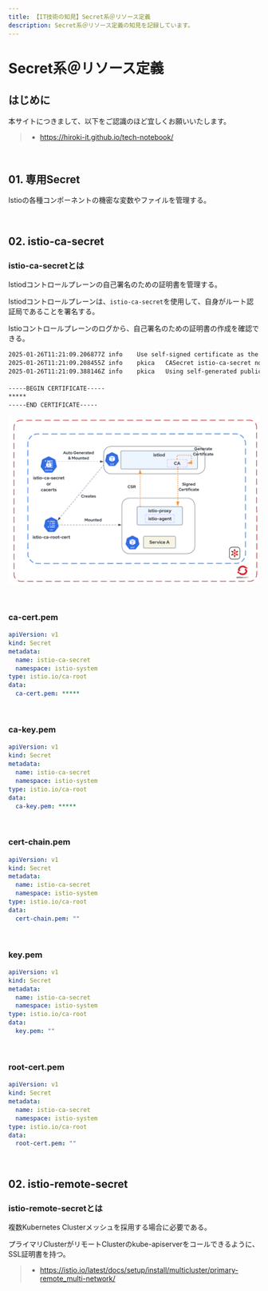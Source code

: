 ```yaml
---
title: 【IT技術の知見】Secret系＠リソース定義
description: Secret系＠リソース定義の知見を記録しています。
---
```


# Secret系＠リソース定義

## はじめに

本サイトにつきまして、以下をご認識のほど宜しくお願いいたします。

> - https://hiroki-it.github.io/tech-notebook/

<br>

## 01. 専用Secret

Istioの各種コンポーネントの機密な変数やファイルを管理する。

<br>

## 02. istio-ca-secret

### istio-ca-secretとは

Istiodコントロールプレーンの自己署名のための証明書を管理する。

Istiodコントロールプレーンは、`istio-ca-secret`を使用して、自身がルート認証局であることを署名する。

Istioコントロールプレーンのログから、自己署名のための証明書の作成を確認できる。

```bash
2025-01-26T11:21:09.206877Z	info	Use self-signed certificate as the CA certificate
2025-01-26T11:21:09.208455Z	info	pkica	CASecret istio-ca-secret not found, will create one
2025-01-26T11:21:09.388146Z	info	pkica	Using self-generated public key:

-----BEGIN CERTIFICATE-----
*****
-----END CERTIFICATE-----

```

![istio_istio-ca-root-cert](https://raw.githubusercontent.com/hiroki-it/tech-notebook-images/master/images/istio_istio-ca-root-cert.png)

<br>

### ca-cert.pem

```yaml
apiVersion: v1
kind: Secret
metadata:
  name: istio-ca-secret
  namespace: istio-system
type: istio.io/ca-root
data:
  ca-cert.pem: *****
```

<br>

### ca-key.pem

```yaml
apiVersion: v1
kind: Secret
metadata:
  name: istio-ca-secret
  namespace: istio-system
type: istio.io/ca-root
data:
  ca-key.pem: *****
```

<br>

### cert-chain.pem

```yaml
apiVersion: v1
kind: Secret
metadata:
  name: istio-ca-secret
  namespace: istio-system
type: istio.io/ca-root
data:
  cert-chain.pem: ""
```

<br>

### key.pem

```yaml
apiVersion: v1
kind: Secret
metadata:
  name: istio-ca-secret
  namespace: istio-system
type: istio.io/ca-root
data:
  key.pem: ""
```

<br>

### root-cert.pem

```yaml
apiVersion: v1
kind: Secret
metadata:
  name: istio-ca-secret
  namespace: istio-system
type: istio.io/ca-root
data:
  root-cert.pem: ""
```

<br>

## 02. istio-remote-secret

### istio-remote-secretとは

複数Kubernetes Clusterメッシュを採用する場合に必要である。

プライマリClusterがリモートClusterのkube-apiserverをコールできるように、SSL証明書を持つ。

> - https://istio.io/latest/docs/setup/install/multicluster/primary-remote_multi-network/

<br>
